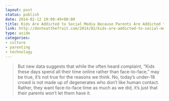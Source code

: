 ```yaml
---
layout: post
status: publish
date: 2014-02-12 19:09:49+00:00
title: Kids Are Addicted to Social Media Because Parents Are Addicted to Control
link: http://donteatthefruit.com/2014/02/kids-are-addicted-to-social-media-because-parents-are-addicted-to-control/
type: aside
categories:
- culture
- parenting
- technology
---
```


> 
  
> 
> But new data suggests that while the often heard complaint, ”Kids these days spend all their time online rather than face-to-face,” may be true, it’s not true for the reasons we think. No, today’s under-18 crowd is not made up of degenerates who don’t like human contact. Rather, they want face-to-face time as much as we did, it’s just that their parents won’t let them have it.
> 
> 




